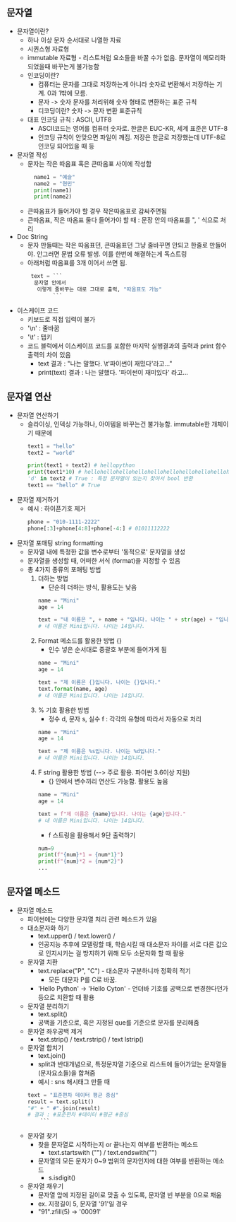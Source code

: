 ## 문자열

- 문자열이란? 
	- 하나 이상 문자 순서대로 나열한 자료
	- 시퀀스형 자료형 
	- immutable 자료형 - 리스트처럼 요소들을 바꿀 수가 없음. 문자열이 메모리화 되었을때 바꾸는게 불가능함 
	- 인코딩이란? 
		- 컴퓨터는 문자를 그대로 저장하는게 아니라 숫자로 변환해서 저장하는 기계. 0과 1밖에 모름. 
		- 문자 -> 숫자 문자를 처리위해 숫자 형태로 변환하는 표준 규칙
		- 디코딩이란? 숫자 -> 문자 변환 표준규칙
	- 대표 인코딩 규칙 : ASCII, UTF8
		- ASCII코드는 영어를 컴퓨터 숫자로. 한글은 EUC-KR, 세계 표준은 UTF-8
		- 인코딩 규칙이 안맞으면 파일이 깨짐. 저장은 한글로 저장했는데 UTF-8로 인코딩 되어있을 때 등
- 문자열 작성
  -  문자는 작은 따옴표 혹은 큰따옴표 사이에 작성함 
      ```python
        name1 = "예슬"
        name2 = "현민"
        print(name1)
        print(name2)
      ```
  - 큰따옴표가 들어가야 할 경우 작은따옴표로 감싸주면됨
  - 큰따옴표, 작은 따옴표 둘다 들어가야 할 때 : 문장 안의 따옴표를 \", \' 식으로 처리 
- Doc String 
  - 문자 만들때는 작은 따옴표던, 큰따옴표던 그냥 줄바꾸면 안되고 한줄로 만들어야. 안그러면 문법 오류 발생. 이를 한번에 해결하는게 독스트링
  - 아래처럼 따옴표를 3개 이어서 쓰면 됨. 
    ```python
     text = ```
      문자열 안에서
       이렇게 줄바꾸는 대로 그대로 출력, "따옴표도 가능"
            ```
     ```
- 이스케이프 코드
  - 키보드로 직접 입력이 불가 
  - '\n' : 줄바꿈 
  - '\t' : 탭키			  
  - 코드 블럭에서 이스케이프 코드를 포함한 마지막 실행결과의 출력과 print 함수 출력의 차이 있음
    - text 결과 : "나는 말했다. \t'파이썬이 재밌다'라고..."
    - print(text) 결과 : 나는 말했다.    '파이썬이 재미있다' 라고...

## 문자열 연산 

- 문자열 연산하기
  - 슬라이싱, 인덱싱 가능하나, 아이템을 바꾸는건 불가능함. immutable한 개체이기 때문에
    ```python
    text1 = "hello"
    text2 = "world"
  
    print(text1 + text2) # hellopython
    print(text1*10) # hellohellohellohellohellohellohellohellohellohello
    'd' in text2 # True : 특정 문자열이 있는지 찾아서 bool 반환 
    text1 == "hello" # True
    ```
- 문자열 제거하기 
  - 예시 : 하이픈기호 제거 
    ```python
    phone = "010-1111-2222"
    phone[:3]+phone[4:8]+phone[-4:] # 01011112222
    ```
- 문자열 포매팅 string formatting
  - 문자열 내에 특정한 값을 변수로부터 '동적으로' 문자열을 생성 
  - 문자열을 생성할 때, 어떠한 서식 (format)을 지정할 수 있음
  - 총 4가지 종류의 포매팅 방법 
      1. 더하는 방법
         - 단순히 더하는 방식, 활용도는 낮음
         ```python
         name = "Mini"
         age = 14

         text = "내 이름은 ", + name + "입니다. 나이는 " + str(age) + "입니다."
         # 내 이름은 Mini입니다. 나이는 14입니다.
         ```
      2. Format 메소드를 활용한 방법 {}
         - 인수 넣은 순서대로 중괄호 부분에 들어가게 됨
         ```python
         name = "Mini"
         age = 14
         
         text = "제 이름은 {}입니다. 나이는 {}입니다."
         text.format(name, age)
         # 내 이름은 Mini입니다. 나이는 14입니다.
         ```
      3. % 기호 활용한 방법 
         - 정수 d, 문자 s, 실수 f : 각각의 유형에 따라서 자동으로 처리 
         ```python
         name = "Mini"
         age = 14
         
         text = "제 이름은 %s입니다. 나이는 %d입니다."
         # 내 이름은 Mini입니다. 나이는 14입니다.
         ``` 
      4. F string 활용한 방법  (--> 주로 활용. 파이썬 3.6이상 지원)
         - {} 안에서 변수끼리 연산도 가능함. 활용도 높음
         ```python
         name = "Mini"
         age = 14
         
         text = f"제 이름은 {name}입니다. 나이는 {age}입니다."
         # 내 이름은 Mini입니다. 나이는 14입니다.
         ```
         - f 스트링을 활용해서 9단 출력하기
         ```python
         num=9
         print(f"{num}*1 = {num*1}")
         print(f"{num}*2 = {num*2}")
         ...
         ```
         
## 문자열 메소드
   
- 문자열 메소드
	- 파이썬에는 다양한 문자열 처리 관련 메소드가 있음 
	- 대소문자화 하기 
		- text.upper() / text.lower() / 
		- 인공지능 추후에 모델링할 때, 학습시킬 때 대소문자 차이를 서로 다른 값으로 인지시키는 걸 방지하기 위해 모두 소문자화 할 때 활용
	- 문자열 치환
		- text.replace("P", "C") - 대소문자 구분하니까 정확히 적기 
			- 모든 대문자 P를 C로 바꿈.
      - 'Hello Python' -> 'Hello Cyton'
			- 언더바 기호를 공백으로 변경한다던가 등으로 치환할 때 활용 
	- 문자열 분리하기
		- text.split()
		- 공백을 기준으로, 혹은 지정된 que를 기준으로 문자를 분리해줌 
	- 문자열 좌우공백 제거
		- text.strip() / text.rstrip() / text lstrip()
	- 문자열 합치기
		- text.join() 
		- split과 반대개념으로, 특정문자열 기준으로 리스트에 들어가있는 문자열들 (문자요소들)을 합쳐줌
		- 예시 : sns 해시태그 만들 때
      ```python
      text = "표준편차 데이터 평균 중심"
      result = text.split()
      "#" + " #".join(result)
      # 결과 : #표준편차 #데이터 #평균 #중심
		  ```
	- 문자열 찾기
      - 찾을 문자열로 시작하는지 or 끝나는지 여부를 반환하는 메소드 
		  - text.startswith ("") / text.endswith("")
      - 문자열의 모든 문자가 0~9 범위의 문자인지에 대한 여부를 반환하는 메소드 
        - s.isdigit()
	- 문자열 채우기
      - 문자열 앞에 지정된 길이로 맞출 수 있도록, 문자열 빈 부분을 0으로 채움 
      - ex. 지정길이 5, 문자열 '91'일 경우 
      - "91".zfill(5) -> '00091'

